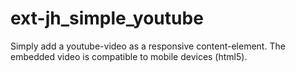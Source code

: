 # ext-jh_simple_youtube
Simply add a youtube-video as a responsive content-element. The embedded video is compatible to mobile devices (html5).
